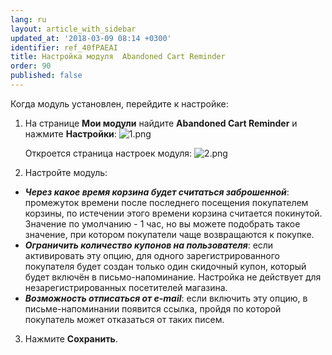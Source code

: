 ```yaml
---
lang: ru
layout: article_with_sidebar
updated_at: '2018-03-09 08:14 +0300'
identifier: ref_40fPAEAI
title: Настройка модуля  Abandoned Cart Reminder
order: 90
published: false
---
```

Когда модуль установлен, перейдите к настройке:

1.  На странице **Мои модули** найдите **Abandoned Cart Reminder** и нажмите **Настройки**:
    ![1.png]({{site.baseurl}}/attachments/ref_40fPAEAI/1.png)

    Откроется страница настроек модуля:
    ![2.png]({{site.baseurl}}/attachments/ref_40fPAEAI/2.png)

2.  Настройте модуль:

- _**Через какое время корзина будет считаться заброшенной**_: промежуток времени после последнего посещения покупателем корзины, по истечении этого времени корзина считается покинутой. Значение по умолчанию - 1 час, но вы можете подобрать такое значение, при котором покупатели чаще возвращаются к покупке.
- _**Ограничить количество купонов на пользователя**_: если активировать эту опцию, для одного зарегистрированного покупателя будет создан только один скидочный купон, который будет включён в письмо-напоминание. Настройка не действует для незарегистрированных посетителей магазина.
- _**Возможность отписаться от e-mail**_: если включить эту опцию, в письме-напоминании появится ссылка, пройдя по которой покупатель может отказаться от таких писем.

3.  Нажмите **Сохранить**.


